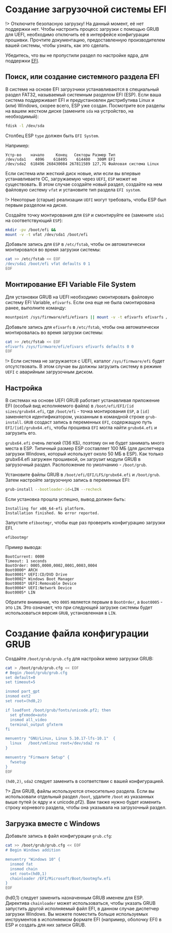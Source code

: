 # Создание загрузочной системы EFI

!> Отключите безопасную загрузку! На данный момент, её нет поддержки нет. Чтобы настроить процесс загрузки с помощью GRUB для UEFI, необходимо отключить её в интерфейсе конфигурации прошивки. Прочтите документацию, предоставленную производителем вашей системы, чтобы узнать, как это сделать.

Убедитесь, что вы не пропустили раздел по настройке ядра, для поддержки <a href="#/kernel/kernel-setup?id=efi">EFI</a>.

## Поиск, или создание системного раздела EFI

В системе на основе EFI загрузчики устанавливаются в специальный раздел FAT32, называемый системным разделом EFI (ESP). Если ваша система поддерживает EFI и предустановлен дистрибутива Linux и (или) Windows, скорее всего, ESP уже создан. Посмотрите все разделы на вашем жестком диске (замените `sda` на устройство, на необходимый):

```bash
fdisk -l /dev/sda
```

Столбец ESP `type` должен быть `EFI System`.

Например:
```
Устр-во    начало     Конец   Секторы Размер Тип
/dev/sda1    4096    618495    614400   300M EFI
/dev/sda2  618496 268430084 267811589 127,7G Файловая система Linux

```
Если система или жесткий диск новые, или если вы впервые устанавливаете ОС, загружаемую через `UEFI`, `ESP` может не существовать. В этом случае создайте новый раздел, создайте на нем файловую систему `vfat` и установите тип раздела `EFI system`.

!> Некоторые (старые) реализации `UEFI` могут требовать, чтобы ESP был первым разделом на диске.

Создайте точку монтирования для `ESP` и смонтируйте ее (замените `sda1` на соответствующий `ESP`):

```bash
mkdir -pv /boot/efi &&
mount -v -t vfat /dev/sda1 /boot/efi
```

Добавьте запись для `ESP` в `/etc/fstab`, чтобы он автоматически монтировался во время загрузки системы: 

```bash
cat >> /etc/fstab << EOF
/dev/sda1 /boot/efi vfat defaults 0 1
EOF
```

## Монтирование EFI Variable File System

Для установки GRUB на UEFI необходимо смонтировать файловую систему EFI Variable, `efivarfs`. Если она еще не была смонтирована ранее, выполните команду:

```bash
mountpoint /sys/firmware/efi/efivars || mount -v -t efivarfs efivarfs /sys/firmware/efi/efivars
```

Добавьте запись для `efivarfs` в `/etc/fstab`, чтобы она автоматически монтировалась во время загрузки системы:

```bash
cat >> /etc/fstab << EOF
efivarfs /sys/firmware/efi/efivars efivarfs defaults 0 0
EOF
```

!> Если система не загружается с UEFI, каталог `/sys/firmware/efi` будет отсутствовать. В этом случае вы должны загрузить систему в режиме `UEFI` с аварийным загрузочным диском.

## Настройка
В системах на основе UEFI GRUB работает устанавливая приложение EFI (особый вид исполняемого файла) в `/boot/efi/EFI/[id sizes/grubx64.efi`, где `/boot/efi` - точка монтирования `ESP`, а `[id]` заменяется идентификатором, указанным в командной строке `grub-install`. `GRUB` создаст запись в переменных `EFI`, содержащую путь `EFI/[id]/grubx64.efi`, чтобы прошивка `EFI` могла найти `grubx64.efi` и загрузить его.

`grubx64.efi` очень легкий (136 КБ), поэтому он не будет занимать много места в ESP. Типичный размер ESP составляет 100 МБ (для диспетчера загрузки Windows, который использует около 50 МБ в ESP). Как только grubx64.efi загружен прошивкой, он загрузит модули GRUB в загрузочный раздел. Расположение по умолчанию - `/boot/grub`.

Установите файлы GRUB в ``/boot/efi/EFI/LFS/grubx64.efi`` и  `/boot/grub`. Затем настройте загрузочную запись в переменных EFI:

```bash
grub-install --bootloader-id=LIN --recheck
```

Если установка прошла успешно, вывод должен быть:

```
Installing for x86_64-efi platform.
Installation finished. No error reported.
```

Запустите `efibootmgr`, чтобы еще раз проверить конфигурацию загрузки EFI.

```bash
efibootmgr
```

Пример вывода:

```
BootCurrent: 0000
Timeout: 1 seconds
BootOrder: 0005,0000,0002,0001,0003,0004
Boot0000* ARCH
Boot0001* UEFI:CD/DVD Drive
Boot0002* Windows Boot Manager
Boot0003* UEFI:Removable Device
Boot0004* UEFI:Network Device
Boot0005* LIN
```

Обратите внимание, что `0005` является первым в `BootOrder`, а `Boot0005` - это `LIN`. Это означает, что при следующей загрузке системы будет использоваться версия `GRUB`, установленная в `LIN`.

# Создание файла конфигурации GRUB
Создайте `/boot/grub/grub.cfg` для настройки меню загрузки GRUB:

```bash
cat > /boot/grub/grub.cfg << EOF
# Begin /boot/grub/grub.cfg
set default=0
set timeout=5

insmod part_gpt
insmod ext2
set root=(hd0,2)

if loadfont /boot/grub/fonts/unicode.pf2; then
  set gfxmode=auto
  insmod all_video
  terminal_output gfxterm
fi

menuentry "GNU/Linux, Linux 5.10.17-lfs-10.1"  {
  linux   /boot/vmlinuz root=/dev/sda2 ro
}

menuentry "Firmware Setup" {
  fwsetup
}
EOF
```
`(hd0,2)`, `sda2`  следует заменить в соответствии с вашей конфигурацией.

?> Для GRUB, файлы используются относительно раздела. Если вы использовали отдельный раздел `/boot`, удалите `/boot` из указанных выше путей (к ядру и к unicode.pf2). Вам также нужно будет изменить строку корневого раздела, чтобы она указывала на загрузочный раздел.

## Загрузка вместе с Windows

Добавьте запись в файл конфигурации `grub.cfg`:

```bash
cat >> /boot/grub/grub.cfg << EOF
# Begin Windows addition

menuentry "Windows 10" {
  insmod fat
  insmod chain
  set root=(hd0,1)
  chainloader /EFI/Microsoft/Boot/bootmgfw.efi
}
EOF
```

(hd0,1) следует заменить назначенным GRUB именем для ESP. Директива `chainloader` может использоваться, чтобы указать GRUB запустить другой исполняемый файл EFI, в данном случае диспетчер загрузки Windows. Вы можете поместить больше используемых инструментов в исполняемом формате EFI (например, оболочку EFI) в ESP и создать для них записи GRUB.
